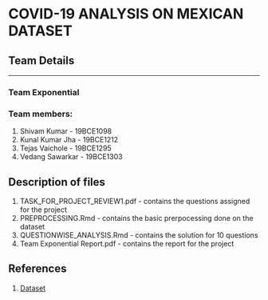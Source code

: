 # COVID-19 ANALYSIS ON MEXICAN DATASET

## Team Details
---
### Team Exponential
### Team members:

1. Shivam Kumar - 19BCE1098
2. Kunal Kumar Jha - 19BCE1212
3. Tejas Vaichole - 19BCE1295
4. Vedang Sawarkar - 19BCE1303

## Description of files
1. TASK_FOR_PROJECT_REVIEW1.pdf - contains the questions assigned for the project
2. PREPROCESSING.Rmd - contains the basic prerpocessing done on the dataset
3. QUESTIONWISE_ANALYSIS.Rmd - contains the solution for 10 questions
4. Team Exponential Report.pdf - contains the report for the project

## References

1. [Dataset](https://www.kaggle.com/tanmoyx/covid19-patient-precondition-dataset?select=covid.csv)
